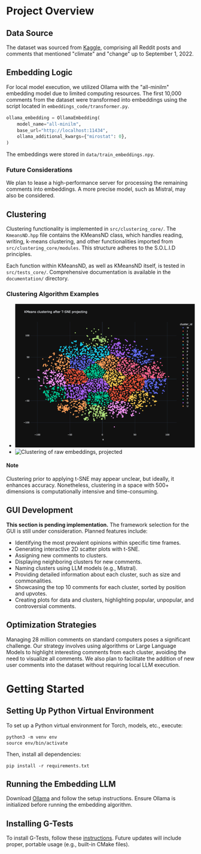 # Project Overview

## Data Source

The dataset was sourced from [Kaggle](https://www.kaggle.com/datasets/pavellexyr/the-reddit-climate-change-dataset), comprising all Reddit posts and comments that mentioned "climate" and "change" up to September 1, 2022.

## Embedding Logic

For local model execution, we utilized Ollama with the "all-minilm" embedding model due to limited computing resources. The first 10,000 comments from the dataset were transformed into embeddings using the script located in `embeddings_code/transformer.py`.

```python
ollama_embedding = OllamaEmbedding(
    model_name="all-minilm",
    base_url="http://localhost:11434",
    ollama_additional_kwargs={"mirostat": 0},
)
```

The embeddings were stored in `data/train_embeddings.npy`.

### Future Considerations

We plan to lease a high-performance server for processing the remaining comments into embeddings. A more precise model, such as Mistral, may also be considered.

## Clustering

Clustering functionality is implemented in `src/clustering_core/`. The `KmeansND.hpp` file contains the KMeansND class, which handles reading, writing, k-means clustering, and other functionalities imported from `src/clustering_core/modules`. This structure adheres to the S.O.L.I.D principles.

Each function within KMeansND, as well as KMeansND itself, is tested in `src/tests_core/`. Comprehensive documentation is available in the `documentation/` directory.

### Clustering Algorithm Examples
- ![Clustering of projected embeddings](data/samples/after_T-SNE.png)
- ![Clustering of raw embeddings, projected](data/samples/rawClustering.png)

#### Note

Clustering prior to applying t-SNE may appear unclear, but ideally, it enhances accuracy. Nonetheless, clustering in a space with 500+ dimensions is computationally intensive and time-consuming.

## GUI Development

**This section is pending implementation.** The framework selection for the GUI is still under consideration. Planned features include:

- Identifying the most prevalent opinions within specific time frames.
- Generating interactive 2D scatter plots with t-SNE.
- Assigning new comments to clusters.
- Displaying neighboring clusters for new comments.
- Naming clusters using LLM models (e.g., Mistral).
- Providing detailed information about each cluster, such as size and commonalities.
- Showcasing the top 10 comments for each cluster, sorted by position and upvotes.
- Creating plots for data and clusters, highlighting popular, unpopular, and controversial comments.

## Optimization Strategies

Managing 28 million comments on standard computers poses a significant challenge. Our strategy involves using algorithms or Large Language Models to highlight interesting comments from each cluster, avoiding the need to visualize all comments. We also plan to facilitate the addition of new user comments into the dataset without requiring local LLM execution.

# Getting Started

## Setting Up Python Virtual Environment

To set up a Python virtual environment for Torch, models, etc., execute:

```
python3 -m venv env
source env/bin/activate
```

Then, install all dependencies:

```
pip install -r requirements.txt
```

## Running the Embedding LLM

Download [Ollama](https://ollama.com/download/mac) and follow the setup instructions. Ensure Ollama is initialized before running the embedding algorithm.

## Installing G-Tests

To install G-Tests, follow these [instructions](https://stackoverflow.com/questions/15852631/how-to-install-gtest-on-mac-os-x-with-homebrew). Future updates will include proper, portable usage (e.g., built-in CMake files).
